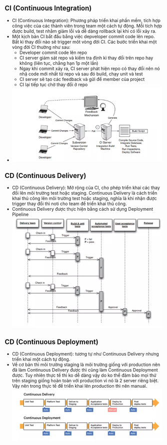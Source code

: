 ## CI (Continuous Integration)
- CI (Continuous Integration): Phương pháp triển khai phần mềm, tích hợp công việc của các thành viên trong team một cách tự động. Mỗi tích hợp được build, test nhằm giảm lỗi và dễ dàng rollback lại khi có lỗi xảy ra.
- Một kịch bản CI bắt đầu bằng việc depveloper commit code lên repo. Bất kì thay đổi nào sẽ trigger môt vòng đời CI. Các bước triển khai một vòng đời CI thường như sau:
    - Developer commit code lên repo
    - CI server giám sát repo và kiểm tra định kì thay đổi trên repo hay không (liên tục, chẳng hạn 1p một lần)
    - Ngay khi commit xảy ra, CI server phát hiện repo có thay đổi nên nó nhậ code mới nhất từ repo và sau đó build, chạy unit và test
    - CI server sẽ tạo các feedback và gửi để member của project
    - CI lại tiếp tục chờ thay đổi ở repo
- ![](images/CI-follow.png)
## CD (Continuous Delivery)
- CD (Continuous Delivery): Mở rộng của CI, cho phép triển khai các thay đổi lên môi trường test hoặc staging. Continuous Delivery là cách triển khai thủ công lên môi trường test hoặc staging, nghĩa là khi nhận được trigger thay đổi thì noti cho team để triển khai thủ công.
- Continuous Delivery được thực hiện bằng cách sử dụng Deployment Pipeline
![](images/Continuous-Delivery.png)
## CD (Continuous Deployment)
- CD (Continuous Deployment): tương tự như Continuous Delivery nhưng triển khai một cách tự động.
- Về cơ bản thì môi trường staging là môi trường giống với production nên đã làm Continuous Delivery được thì cũng làm Continuous Deployment được. Tuy nhiên thực tế thì ko dễ dàng vậy do ko thể đảm bảo mọi thứ trên staging giống hoàn toàn với production vì nó là 2 server riêng biệt. Vậy nên trong thực tế để triển khai lên production thì nên manual.
![](images/CD.png)
